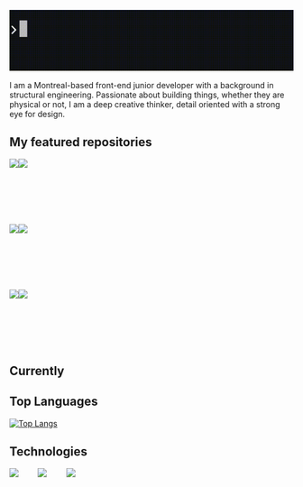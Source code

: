 ![console.log](https://github.com/Samy0412/Samy0412/blob/master/console.log%20gif.gif?raw=true)

I am a Montreal-based front-end junior developer with a background in structural engineering. Passionate about building things, whether they are physical or not, I am a deep creative thinker, detail oriented with a strong eye for design. 

## My featured repositories

<a href="https://github.com/Samy0412/Neighbourhood-App">
  <img align="left" src="https://github-readme-stats.vercel.app/api/pin/?username=Samy0412&repo=Neighbourhood-App" />
</a>
<a href="https://github.com/Samy0412/scheduler">
  <img align="left" src="https://github-readme-stats.vercel.app/api/pin/?username=Samy0412&repo=scheduler" />
</a>

<br><br><br><br><br><br>

<a href="https://github.com/Samy0412/MyfleaMarket">
  <img align="left" src="https://github-readme-stats.vercel.app/api/pin/?username=Samy0412&repo=MyfleaMarket" />
</a>

<a href="https://github.com/Samy0412/tweeter">
  <img align="left" src="https://github-readme-stats.vercel.app/api/pin/?username=Samy0412&repo=tweeter" />
</a>

<br><br><br><br><br><br>

<a href="https://github.com/Samy0412/tinyapp">
  <img align="left" src="https://github-readme-stats.vercel.app/api/pin/?username=Samy0412&repo=tinyapp" />
</a>

<a href="https://github.com/Samy0412/jungle">
  <img align="left" src="https://github-readme-stats.vercel.app/api/pin/?username=Samy0412&repo=jungle" />
</a>

<br><br><br><br><br><br>

## Currently




## Top Languages

[![Top Langs](https://github-readme-stats.vercel.app/api/top-langs/?username=Samy0412&hide=TSQL&layout=compact)](https://github.com/Samy0412/gihub-readme-stats)

## Technologies

<img align="left" src="https://oddblogger.com/wp-content/uploads/2020/07/javasript-logo.png" width="10%"/>
<img align="left" src="https://oddblogger.com/wp-content/uploads/2020/07/ruby-logo.png" width="10%"/>
<img align="left" src="https://oddblogger.com/wp-content/uploads/2020/07/react-logo.png" width="15%"/>



<!--
**Samy0412/Samy0412** is a ✨ _special_ ✨ repository because its `README.md` (this file) appears on your GitHub profile.

Here are some ideas to get you started:

- 🔭 I’m currently working on ...
- 🌱 I’m currently learning ...
- 👯 I’m looking to collaborate on ...
- 🤔 I’m looking for help with ...
- 💬 Ask me about ...
- 📫 How to reach me: ...
- 😄 Pronouns: ...
- ⚡ Fun fact: ...
-->
